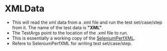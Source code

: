 # XMLData
* This will read the xml data from a .xml file and run the test set/case/step from it. The name of the test data is **"XML"**.
* The TestArgs point to the location of the .xml file to run.
* This is essentially a working copy of the [SeleniumPerfXML](https://github.com/zzzrst/SeleniumPerfXML).
* Refere to SeleniumPerfXML for writing test set/case/step.